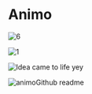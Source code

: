 # Animo

![6](https://user-images.githubusercontent.com/60531116/106691742-081a9800-65a2-11eb-9ddc-71d50d5848d6.png)

![1](https://user-images.githubusercontent.com/60531116/106691760-0f41a600-65a2-11eb-8f41-d98e1d6ba806.png)

![Idea came to life  yey](https://user-images.githubusercontent.com/60531116/106675314-f249aa80-6582-11eb-9f47-ebb5aa31d00b.gif)

![animoGithub readme](https://user-images.githubusercontent.com/60531116/98749825-77f5f980-238a-11eb-9c96-1c653afcfdce.png)



